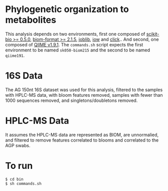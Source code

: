 # Phylogenetic organization to metabolites

This analysis depends on two environments, first one composed of [scikit-bio >= 0.5.0](http://scikit-bio.org/), [biom-format >= 2.1.5](http://biom-format.org/), [joblib](https://pythonhosted.org/joblib/), [iow](https://pypi.python.org/pypi/iow) and [click](http://click.pocoo.org/5/).. And second, one composed of [QIIME v1.9.1](http://qiime.org/). The `commands.sh` script expects the first environment to be named `sk050-biom215` and the second to be named `qiime191`. 

# 16S Data

The AG 150nt 16S dataset was used for this analysis, filtered to the samples with HPLC-MS data, with bloom features removed, samples with fewer than 1000 sequences removed, and singletons/doubletons removed.

# HPLC-MS Data

It assumes the HPLC-MS data are represented as BIOM, are unnormalied, and filtered to remove features correlated to blooms and correlated to the AGP swabs.

# To run

    $ cd bin
    $ sh commands.sh
